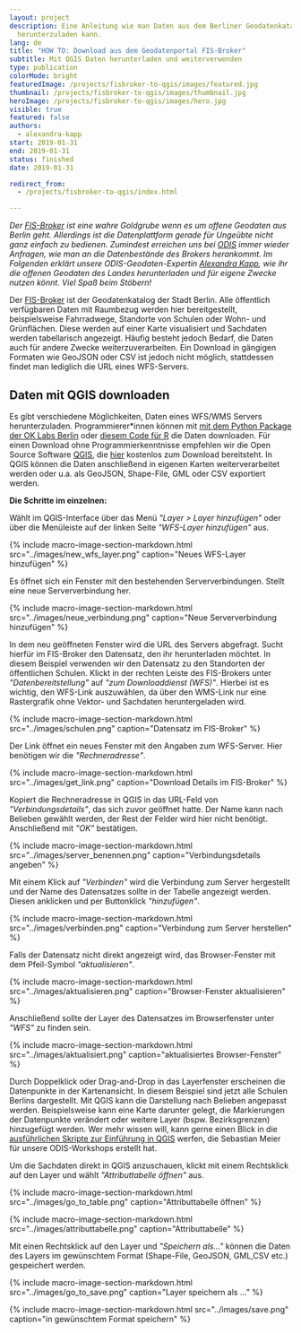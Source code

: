 ```yaml
---
layout: project
description: Eine Anleitung wie man Daten aus dem Berliner Geodatenkatalog FIS-Broker
  herunterzuladen kann.
lang: de
title: "HOW TO: Download aus dem Geodatenportal FIS-Broker"
subtitle: Mit QGIS Daten herunterladen und weiterverwenden
type: publication
colorMode: bright
featuredImage: /projects/fisbroker-to-qgis/images/featured.jpg
thumbnail: /projects/fisbroker-to-qgis/images/thumbnail.jpg
heroImage: /projects/fisbroker-to-qgis/images/hero.jpg
visible: true
featured: false
authors:
  - alexandra-kapp
start: 2019-01-31
end: 2019-01-31
status: finished
date: 2019-01-31

redirect_from:
  - /projects/fisbroker-to-qgis/index.html

---
```


_Der [FIS-Broker](https://www.stadtentwicklung.berlin.de/geoinformation/fis-broker/) ist eine wahre Goldgrube wenn es um offene Geodaten aus Berlin geht. Allerdings ist die Datenplattform gerade für Ungeübte nicht ganz einfach zu bedienen. Zumindest erreichen uns bei [ODIS](http://odis-berlin.de) immer wieder Anfragen, wie man an die Datenbestände des Brokers herankommt. Im Folgenden erklärt unsere ODIS-Geodaten-Expertin [Alexandra Kapp](https://twitter.com/lxndrkp), wie ihr die offenen Geodaten des Landes herunterladen und für eigene Zwecke nutzen könnt. Viel Spaß beim Stöbern!_

Der [FIS-Broker](https://www.stadtentwicklung.berlin.de/geoinformation/fis-broker/) ist der Geodatenkatalog der Stadt Berlin. Alle öffentlich verfügbaren Daten mit Raumbezug werden hier bereitgestellt, beispielsweise Fahrradwege, Standorte von Schulen oder Wohn- und Grünflächen. Diese werden auf einer Karte visualisiert und Sachdaten werden tabellarisch angezeigt. Häufig besteht jedoch Bedarf, die Daten auch für andere Zwecke weiterzuverarbeiten. Ein Download in gängigen Formaten wie GeoJSON oder CSV ist jedoch nicht möglich, stattdessen findet man lediglich die URL eines WFS-Servers.

Daten mit QGIS downloaden
-------------------------

Es gibt verschiedene Möglichkeiten, Daten eines WFS/WMS Servers herunterzuladen. Programmierer\*innen können mit [mit dem Python Package der OK Labs Berlin](https://github.com/codeforberlin/wfs-downloader) oder [diesem Code für R](https://github.com/patperu/fisbroker_data) die Daten downloaden. Für einen Download ohne Programmierkenntnisse empfehlen wir die Open Source Software [QGIS](https://www.qgis.org/de/site), die [hier](https://www.qgis.org/de/site/forusers/download.html) kostenlos zum Download bereitsteht. In QGIS können die Daten anschließend in eigenen Karten weiterverarbeitet werden oder u.a. als GeoJSON, Shape-File, GML oder CSV exportiert werden.  
  
**Die Schritte im einzelnen:**  
  

Wählt im QGIS-Interface über das Menü _"Layer > Layer hinzufügen"_ oder über die Menüleiste auf der linken Seite _"WFS-Layer hinzufügen"_ aus.

{% include macro-image-section-markdown.html src="../images/new_wfs_layer.png" caption="Neues WFS-Layer hinzufügen" %}

Es öffnet sich ein Fenster mit den bestehenden Serververbindungen. Stellt eine neue Serververbindung her.


{% include macro-image-section-markdown.html src="../images/neue_verbindung.png" caption="Neue Serververbindung hinzufügen" %}

In dem neu geöffneten Fenster wird die URL des Servers abgefragt. Sucht hierfür im FIS-Broker den Datensatz, den ihr herunterladen möchtet. In diesem Beispiel verwenden wir den Datensatz zu den Standorten der öffentlichen Schulen. Klickt in der rechten Leiste des FIS-Brokers unter _"Datenbereitstellung"_ auf _"zum Downloaddienst (WFS)"_. Hierbei ist es wichtig, den WFS-Link auszuwählen, da über den WMS-Link nur eine Rastergrafik ohne Vektor- und Sachdaten heruntergeladen wird.

{% include macro-image-section-markdown.html src="../images/schulen.png" caption="Datensatz im FIS-Broker" %}

Der Link öffnet ein neues Fenster mit den Angaben zum WFS-Server. Hier benötigen wir die _"Rechneradresse"_.

{% include macro-image-section-markdown.html src="../images/get_link.png" caption="Download Details im FIS-Broker" %}

Kopiert die Rechneradresse in QGIS in das URL-Feld von _"Verbindungsdetails"_, das sich zuvor geöffnet hatte. Der Name kann nach Belieben gewählt werden, der Rest der Felder wird hier nicht benötigt. Anschließend mit _"OK"_ bestätigen.

{% include macro-image-section-markdown.html src="../images/server_benennen.png" caption="Verbindungsdetails angeben" %}

Mit einem Klick auf _"Verbinden"_ wird die Verbindung zum Server hergestellt und der Name des Datensatzes sollte in der Tabelle angezeigt werden. Diesen anklicken und per Buttonklick _"hinzufügen"_.

{% include macro-image-section-markdown.html src="../images/verbinden.png" caption="Verbindung zum Server herstellen" %}

Falls der Datensatz nicht direkt angezeigt wird, das Browser-Fenster mit dem Pfeil-Symbol _"aktualisieren"_.

{% include macro-image-section-markdown.html src="../images/aktualisieren.png" caption="Browser-Fenster aktualisieren" %}

Anschließend sollte der Layer des Datensatzes im Browserfenster unter _"WFS"_ zu finden sein.

{% include macro-image-section-markdown.html src="../images/aktualisiert.png" caption="aktualisiertes Browser-Fenster" %}

Durch Doppelklick oder Drag-and-Drop in das Layerfenster erscheinen die Datenpunkte in der Kartenansicht. In diesem Beispiel sind jetzt alle Schulen Berlins dargestellt. Mit QGIS kann die Darstellung nach Belieben angepasst werden. Beispielsweise kann eine Karte darunter gelegt, die Markierungen der Datenpunkte verändert oder weitere Layer (bspw. Bezirksgrenzen) hinzugefügt werden. Wer mehr wissen will, kann gerne einen Blick in die [ausführlichen Skripte zur Einführung in QGIS](https://drive.google.com/file/d/1EB9rbJBm41Gv8rQ1N7wHTpDcx6Bq5X7W/view) werfen, die Sebastian Meier für unsere ODIS-Workshops erstellt hat.  
  
Um die Sachdaten direkt in QGIS anzuschauen, klickt mit einem Rechtsklick auf den Layer und wählt _"Attributtabelle öffnen"_ aus.

{% include macro-image-section-markdown.html src="../images/go_to_table.png" caption="Attributtabelle öffnen" %}

{% include macro-image-section-markdown.html src="../images/attributtabelle.png" caption="Attributtabelle" %}

Mit einen Rechtsklick auf den Layer und _"Speichern als..."_ können die Daten des Layers im gewünschtem Format (Shape-File, GeoJSON, GML,CSV etc.) gespeichert werden.

{% include macro-image-section-markdown.html src="../images/go_to_save.png" caption="Layer speichern als ..." %}

{% include macro-image-section-markdown.html src="../images/save.png" caption="in gewünschtem Format speichern" %}
  